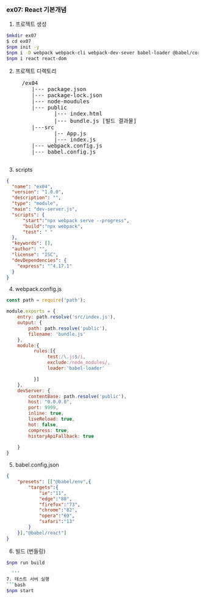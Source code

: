 ### ex07: React 기본개념


1. 프로젝트 생성 
```bash
$mkdir ex07
$ cd ex07
$npm init -y
$npm i -D webpack webpack-cli webpack-dev-sever babel-loader @babel/core @babel/preset-env @babel/preset-react
$npm i react react-dom

```
2. 프로젝트 디렉토리
   <pre>
     /ex04
        |--- package.json
        |--- package-lock.json
        |--- node-moudules
        |--- public
               |--- index.html
               |--- bundle.js [빌드 결과물]
        |---src       
               |-- App.js
               |--- index.js
        |--- webpack.config.js 
        |--- babel.config.js 
    </pre>     
3. scripts
```json
{
  "name": "ex04",
  "version": "1.0.0",
  "description": "",
  "type": "module",
  "main": "dev-server.js",
  "scripts": {
      "start":"npx webpack serve --progress",
      "build":"npx webpack",
      "test": " "
  },
  "keywords": [],
  "author": "",
  "license": "ISC",
  "devDependencies": {
    "express": "^4.17.1"
  }
}
```

4. webpack.config.js
```javascript
const path = require('path');

module.exports = {
    entry: path.resolve('src/index.js'),
    output: {
        path: path.resolve('public'),
        filename: 'bundle.js'
    },
    module:{
          rules:[{
               test:/\.js$/i,
               exclude:/node_modules/,
               loader:'babel-loader'

          }]
    },
    devServer: {
        contentBase: path.resolve('public'),
        host: "0.0.0.0",
        port: 9999,
        inline: true,
        liveReload: true,
        hot: false,
        compress: true,
        historyApiFallback: true
 
    }
}
```

5. babel.config.json
```json
{
    "presets": [["@babel/env",{
        "targets":{
            "ie":"11",
            "edge":"80",
            "firefox":"73",
            "chrome":"82",
            "opera":"69",
            "safari":"13"
        }
    }],"@babel/react"]
}
```
6. 빌드 (번들링)

  ```bash
  $npm run build
  
    ```
7. 테스트 서버 실행
```bash
$npm start
```
